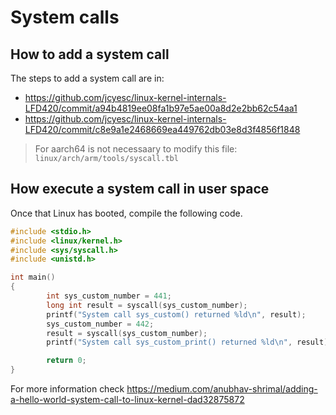 
# System calls


## How to add a system call

The steps to add a system call are in:

- https://github.com/jcyesc/linux-kernel-internals-LFD420/commit/a94b4819ee08fa1b97e5ae00a8d2e2bb62c54aa1
- https://github.com/jcyesc/linux-kernel-internals-LFD420/commit/c8e9a1e2468669ea449762db03e8d3f4856f1848

> For aarch64 is not necessaary to modify this file:
> `linux/arch/arm/tools/syscall.tbl`


## How execute a system call in user space

Once that Linux has booted, compile the following code.


```c
#include <stdio.h>
#include <linux/kernel.h>
#include <sys/syscall.h>
#include <unistd.h>

int main()
{
        int sys_custom_number = 441;
        long int result = syscall(sys_custom_number);
        printf("System call sys_custom() returned %ld\n", result);
        sys_custom_number = 442;
        result = syscall(sys_custom_number);
        printf("System call sys_custom_print() returned %ld\n", result);

        return 0;
}
```

For more information check https://medium.com/anubhav-shrimal/adding-a-hello-world-system-call-to-linux-kernel-dad32875872
